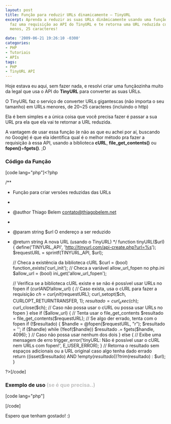 ```yaml
---
layout: post
title: Função para reduzir URLs dinamicamente – TinyURL
excerpt: Aprenda a reduzir as suas URLs dinâmicamente usando uma função que, automaticamente,
  faz uma requisição ao API do TinyURL e te retorna uma URL reduzida com, mais ou
  menos, 25 caracteres!

date: '2009-06-21 19:26:10 -0300'
categories:
- PHP
- Tutoriais
- APIs
tags:
- PHP
- TinyURL API
---
```

Hoje estava eu aqui, sem fazer nada, e resolvi criar uma funçãozinha muito da legal que usa o API do <strong>TinyURL</strong> para converter as suas URLs.

O TinyURL faz o serviço de converter URLs gigantescas (não importa o seu tamanho) em URLs menores, de 20~25 caracteres (incluindo o http)

Ela é bem simples e a única coisa que você precisa fazer é passar a sua URL pra ela que ela vai te retornar a URL reduzida.

A vantagem de usar essa função (e não as que eu achei por aí, buscando no Google) é que ela identifica qual é o melhor método pra fazer a requisição à essa API, usando a biblioteca <strong>cURL</strong>, <strong>file_get_contents()</strong> ou <strong>fopen()</strong>+<strong>fgets()</strong>. ;D

<h3>Código da Função</h3>

[code lang="php"]<?php

/**
* Função para criar versões reduzidas das URLs
*
* @author    Thiago Belem <contato@thiagobelem.net>
*
* @param string $url O endereço a ser reduzido
* @return string A nova URL (usando o TinyURL)
*/
function tinyURL($url)
{
	define('TINYURL_API', 'http://tinyurl.com/api-create.php?url=%s');
	$requestURL = sprintf(TINYURL_API, $url);

	// Checa a existência da biblioteca cURL
	$curl = (bool) function_exists('curl_init');
	// Checa a variável allow_url_fopen no php.ini
	$allow_url = (bool) ini_get('allow_url_fopen');

	// Verifica se a biblioteca cURL existe e se não é possível usar URLs no fopen
	if ($curl AND !$allow_url) {
		// Caso exista, usa o cURL para fazer a requisição
		$ch = curl_init($requestURL);
		curl_setopt($ch, CURLOPT_RETURNTRANSFER, 1);
		$resultado = curl_exec($ch);
		curl_close($ch);
	// Caso não possa usar o cURL ou possa usar URLs no fopen
	} else if ($allow_url) {
		// Tenta usar o file_get_contents
		$resultado = file_get_contents($requestURL);
		// Se algo der errado, tenta com o fopen
		if (!$resultado) {
			$handle = @fopen($requestURL, "r");
			$resultado = '';
			if ($handle) while (!feof($handle)) $resultado .= fgets($handle, 4096);
		}
	// Caso não possa usar nenhum dos dois
	} else {
		// Exibe uma mensagem de erro
		trigger_error('tinyURL: Não é possível usar o cURL nem URLs com fopen!', E_USER_ERROR);
	}
	// Retorna o resultado sem espaços adicionais ou a URL original caso algo tenha dado errado
	return ((isset($resultado) AND !empty($resultado)) ? trim($resultado) : $url);
}

?>[/code]

<h3>Exemplo de uso <span style="color: #c0c0c0;">(se é que precisa..)</span></h3>

[code lang="php"]
<?php
	echo tinyURL('http://blog.thiagobelem.net/');
	// http://tinyurl.com/kwzg4w
?>
[/code]

Espero que tenham gostado! :)

